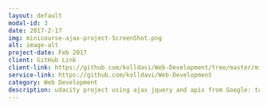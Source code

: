 ```yaml
---
layout: default
modal-id: 3
date: 2017-2-17
img: minicourse-ajax-project-ScreenShot.png
alt: image-alt
project-date: Feb 2017
client: GitHub Link
client-link: https://github.com/kolldavi/Web-Development/tree/master/minicourse-ajax-project
service-link: https://github.com/kolldavi/Web-Development
category: Web Development
description: udacity project using ajax jquery and apis from Google: to display the background image, New York Times: to display articles about that location and  Wikipedia: to display articles about that city it can be viewed <a href='http://www.dkoller.com/Web-Development/minicourse-ajax-project/index.html'>Here</a>
---
```

